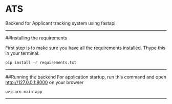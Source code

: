 # ATS
Backend for Applicant tracking system using fastapi

---
##Installing the requirements

First step is to make sure you have all the requirements installed. Thype this in your terminal:

`pip install -r requirements.txt`

---

##Running the backend
For application startup, run this command and open http://127.0.0.1:8000 on your browser

`uvicorn main:app`

---

